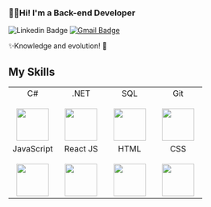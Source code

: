 ### 🤙🏼Hi! I'm a Back-end Developer

![Linkedin Badge](https://img.shields.io/badge/-LinkedIn-blue?style=flat-square&logo=Linkedin&logoColor=white&link=https://www.linkedin.com/in/larissa-tauana/)
[![Gmail Badge](https://img.shields.io/badge/-Gmail-red?style=flat-square&logo=Gmail&logoColor=white&link=mailto:larissatauanadasilva@gmail.com)](mailto:larissatauanadasilva@gmail.com)

✨Knowledge and evolution! 🚀

## My Skills

<table>
  <tbody>
    <tr valign="top">
     <td width="25%" align="center">
        <span>C#</span><br><br>
        <img height="64px" src="https://cdn.svgporn.com/logos/c-sharp.svg">
      </td>
     <td width="25%" align="center">
        <span>.NET</span><br><br>
        <img height="64px" src="https://cdn.svgporn.com/logos/dotnet.svg">
      </td>
     <td width="25%" align="center">
        <span>SQL</span><br><br>
        <img height="64px" src="https://logodownload.org/wp-content/uploads/2016/10/Microsoft-SQL-Server-Logo-1.png">
      </td>
      <td width="25%" align="center">
        <span>Git</span><br><br>
        <img height="64px" src="https://cdn.svgporn.com/logos/git.svg">
      </td>
    </tr>
    <tr valign="top">
    <td width="25%" align="center">
        <span>JavaScript</span><br><br>
        <img height="64px" src="https://cdn.svgporn.com/logos/javascript.svg">
      </td>
      <td width="25%" align="center">
        <span>React JS</span><br><br>
        <img height="64px" src="https://cdn.svgporn.com/logos/react.svg">
      </td>
       <td width="25%" align="center">
        <span>HTML</span><br><br>
        <img height="64px" src="https://cdn.svgporn.com/logos/html-5.svg">
      </td>
      <td width="25%" align="center">
        <span>CSS</span><br><br>
        <img height="64px" src="https://cdn.svgporn.com/logos/css-3.svg">
      </td>
    </tr>
  </tbody>
</table>



